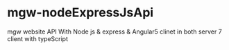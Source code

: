 # mgw-nodeExpressJsApi
mgw website API With Node js & express & Angular5 clinet in both server 7 client with typeScript
